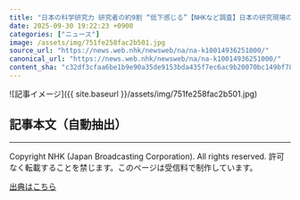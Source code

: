 ```yaml
---
title: "日本の科学研究力 研究者の約9割 “低下感じる”【NHKなど調査】日本の研究現場の現状"
date: 2025-09-30 19:22:23 +0900
categories: ["ニュース"]
image: /assets/img/751fe258fac2b501.jpg
source_url: "https://news.web.nhk/newsweb/na/na-k10014936251000/"
canonical_url: "https://news.web.nhk/newsweb/na/na-k10014936251000/"
content_sha: "c32df3cfaa6be1b9e90a35de9153bda435f7ec6ac9b20070bc149bf78b229064"
---
```


![記事イメージ]({{ site.baseurl }}/assets/img/751fe258fac2b501.jpg)

## 記事本文（自動抽出）
<div><div class="_13tndsj2"><nav aria-label="フッターサイトナビゲーション" class="_13tndsj4"></nav><hr class="esl7kn2s esl7kn1l esl7kn1n _14xli2ae"><p class="esl7kn2s esl7kn1m esl7kn1o _1yvk0f68 _1lugom81">Copyright NHK (Japan Broadcasting Corporation). All rights reserved. 許可なく転載することを禁じます。このページは受信料で制作しています。</p></div></div>

[出典はこちら](https://news.web.nhk/newsweb/na/na-k10014936251000/)
